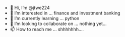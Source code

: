 - 👋 Hi, I’m @jtwe224
- 👀 I’m interested in ... finance and investment banking
- 🌱 I’m currently learning ... python
- 💞️ I’m looking to collaborate on ... nothing yet...
- 📫 How to reach me ... shhhhhhh....

<!---
jtwe224/jtwe224 is a ✨ special ✨ repository because its `README.md` (this file) appears on your GitHub profile.
You can click the Preview link to take a look at your changes.
--->
